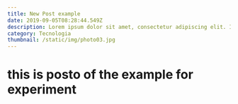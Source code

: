 ```yaml
---
title: New Post example
date: 2019-09-05T08:28:44.549Z
description: Lorem ipsum dolor sit amet, consectetur adipiscing elit. Integer ultricies nisl ligula, at tristique diam fermentum quis.
category: Tecnologia
thumbnail: /static/img/photo03.jpg
---
```


# this is posto of the example for experiment
